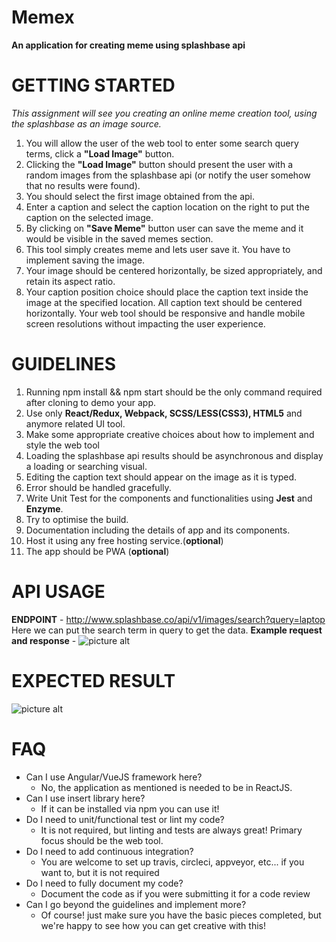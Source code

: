 # Memex
**An application for creating meme using splashbase api**

# GETTING  STARTED

*This assignment will see you creating an online meme creation tool, using the splashbase as an image source.*
  1. You will allow the user of the web tool to enter some search query terms, click a **"Load Image"** button.
  2. Clicking the **"Load Image"** button should present the user with a random images from the splashbase api (or notify the user somehow that no results were found).
  3. You should select the first image obtained from the api.
  4. Enter a caption and select the caption location on the right to put the caption on the selected image.
  5. By clicking on **"Save Meme"** button user can save the meme and it would be visible in the saved memes section.
  6. This tool simply creates meme and lets user save it. You have to implement saving the image.
  7. Your image should be centered horizontally, be sized appropriately, and retain its aspect ratio.
  8. Your caption position choice should place the caption text inside the image at the specified location. All caption text should be centered horizontally. Your web tool should be responsive and handle mobile screen resolutions without impacting the user experience.

# GUIDELINES
 1. Running npm install && npm start should be the only command required after cloning to demo your app.
 2. Use only **React/Redux, Webpack, SCSS/LESS(CSS3), HTML5** and anymore related UI tool.
 3. Make some appropriate creative choices about how to implement and style the web tool
 4. Loading the splashbase api results should be asynchronous and display a loading or searching visual.
 5. Editing the caption text should appear on the image as it is typed.
 6. Error should be handled gracefully.
 7. Write Unit Test for the components and functionalities using **Jest** and **Enzyme**.
 8. Try to optimise the build.
 9. Documentation including the details of app and its components.
 10. Host it using any free hosting service.(**optional**)
 11. The app should be PWA (**optional**)

# API USAGE
 __ENDPOINT__ - http://www.splashbase.co/api/v1/images/search?query=laptop 
    Here we can put the search term in query to get the data.
    __Example request and response__ - 
      ![picture alt](https://github.com/gauravkk22/memex/blob/master/api-example.png "API Example")
      

# EXPECTED RESULT
   ![picture alt](https://github.com/gauravkk22/memex/blob/master/mockup_memex.png "API Example")
   

# FAQ
* Can I use Angular/VueJS framework here?
  * No, the application as mentioned  is needed to be in ReactJS.
* Can I use insert library here?
  * If it can be installed via npm you can use it!
* Do I need to unit/functional test or lint my code?
  * It is not required, but linting and tests are always great! Primary focus should be the web tool.
* Do I need to add continuous integration?
  * You are welcome to set up travis, circleci, appveyor, etc... if you want to, but it is not required
* Do I need to fully document my code?
  * Document the code as if you were submitting it for a code review
* Can I go beyond the guidelines and implement more?
  * Of course! just make sure you have the basic pieces completed, but we're happy to see how you can get creative with this!
